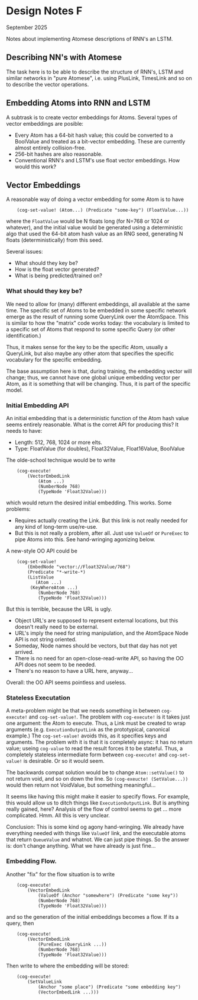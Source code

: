 Design Notes F
==============
September 2025

Notes about implementing Atomese descriptions of RNN's an LSTM.

Describing NN's with Atomese
----------------------------
The task here is to be able to describe the structure of RNN's, LSTM and
similar networks in "pure Atomese", i.e. using PlusLink, TimesLink and
so on to describe the vector operations.

Embedding Atoms into RNN and LSTM
----------------------------------
A subtrask is to create vector embeddings for Atoms.  Several types of
vector embeddings are posible:
* Every Atom has a 64-bit hash value; this could be converted to a
  BoolValue and treated as a bit-vector embedding. These are currently
  almost entirely collision-free.
* 256-bit hashes are also reasonable.
* Conventional RNN's and LSTM's use float vector embeddings. How would this
  work?

Vector Embeddings
-----------------
A reasonable way of doing a vector embedding for some Atom is to have
```
    (cog-set-value! (Atom...) (Predicate "some-key") (FloatValue...))
```
where the `FloatValue` would be N floats long (for N=768 or 1024 or
whatever), and the initial value would be generated using a deterministic
algo that used the 64-bit atom hash value as an RNG seed, generating N
floats (deterministically) from this seed.

Several issues:
* What should they key be?
* How is the float vector generated?
* What is being predicted/trained on?

### What should they key be?
We need to allow for (many) different embeddings, all available at the same
time. The specific set of Atoms to be embedded in some specific network
emerge as the result of running some QueryLink over the AtomSpace. This is
similar to how the "matrix" code works today: the vocabulary is limited to
a specific set of Atoms that respond to some specific Query (or other
identification.)

Thus, it makes sense for the key to be the specific Atom, usually a
QueryLink, but also maybe any other atom that specifies the specific
vocabulary for the specific embedding.

The base assumption here is that, during training, the embedding vector
will change; thus, we cannot have one global unique embedding vector per
Atom, as it is something that will be changing. Thus, it is part of the
specific model.

### Initial Embedding API
An initial embedding that is a deterministic function of the Atom hash
value seems entirely reasonable. What is the corret API for producing
this? It needs to have:

* Length: 512, 768, 1024 or more elts.
* Type: FloatValue (for doubles), Float32Value, Float16Value, BoolValue

The olde-school technique would be to write
```
	(cog-execute!
		(VectorEmbedLink
			(Atom ...)
			(NumberNode 768)
			(TypeNode 'Float32Value)))
```
which would return the desired initial embedding. This works. Some
problems:
* Requires actually creating the Link. But this link is not really
  needed for any kind of long-term use/re-use.
* But this is not really a problem, after all. Just use `ValueOf` or
  `PureExec` to pipe Atoms into this. See hand-wringing agonizing below.

A new-style OO API could be
```
	(cog-set-value!
		(EmbedNode "vector://Float32Value/768")
		(Predicate "*-write-*)
		(ListValue
		   (Atom ...)
         (KeyWhereAtom ...)
			(NumberNode 768)
			(TypeNode 'Float32Value)))
```
But this is terrible, because the URL is ugly.
* Object URL's are supposed to represent external locations, but this
  doesn't really need to be external.
* URL's imply the need for string manipulation, and the AtomSpace Node
  API is not string oriented.
* Someday, Node names should be vectors, but that day has not yet arrived.
* There is no need for an open-close-read-write API, so having the OO
  API does not seem to be needed.
* There's no reason to have a URL here, anyway...

Overall: the OO API seems pointless and useless.

### Stateless Executation
A meta-problem might be that we needs something in between `cog-execute!`
and `cog-set-value!`.  The problem with `cog-execute!` is it takes just
one argument: the Atom to execute.  Thus, a Link must be created to wrap
arguments (e.g. `ExecutionOutputLink` as the prototypical, canonical
example.)  The `cog-set-value!` avoids this, as it specifies keys and
arguments. The problem with it is that it is completely async: it has no
return value; useing `cog-value` to read the result forces it to be
stateful.  Thus, a completely stateless intermediate form between
`cog-execute!` and `cog-set-value!` is desirable. Or so it would seem.

The backwards compat solution would be to change `Atom::setValue()` to
not return void, and so on down the line. So `(cog-exeucte! (SetValue...))`
would then return not VoidValue, but something meaningful...

It seems like having this might make it easier to specify flows. For
example, this would allow us to ditch things like `ExecutionOutputLink`.
But is anything really gained, here? Analysis of the flow of control
seems to get ... more complicated. Hmm. All this is very unclear.

Conclusion: This is some kind og agony hand-wringing. We already have
everything needed with things like `ValueOf` link, and the executable
atoms that return `QueueValue` and whatnot. We can just pipe things.
So the answer is: don't change anything. What we have already is just
fine...

### Embedding Flow.

Another "fix" for the flow situation is to write
```
	(cog-execute!
		(VectorEmbedLink
			(ValueOf (Anchor "somewhere") (Predicate "some key"))
			(NumberNode 768)
			(TypeNode 'Float32Value)))
```
and so the generation of the initial embeddings becomes a flow.
If its a query, then
```
	(cog-execute!
		(VectorEmbedLink
			(PureExec (QueryLink ...))
			(NumberNode 768)
			(TypeNode 'Float32Value)))
```

Then write to where the embedding will be stored:
```
	(cog-execute!
		(SetValueLink
			(Anchor "some place") (Predicate "some embedding key")
			(VectorEmbedLink ...)))
```
